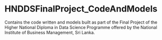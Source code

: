 # HNDDSFinalProject_CodeAndModels
Contains the code written and models built as part of the Final Project of the Higher National Diploma in Data Science Programme offered by the National Institute of Business Management, Sri Lanka.
